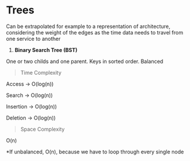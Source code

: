 # Trees

Can be extrapolated for example to a representation of architecture, considering the weight of the edges as the time data needs to travel from one service to another

1. **Binary Search Tree (BST)**

One or two childs and one parent. Keys in sorted order. Balanced

> Time Complexity

Access → O(log(n))

Search →  O(log(n))

Insertion →  O(log(n))

Deletion →  O(log(n))

> Space Complexity

O(n)

*If unbalanced, O(n), because we have to loop through every single node